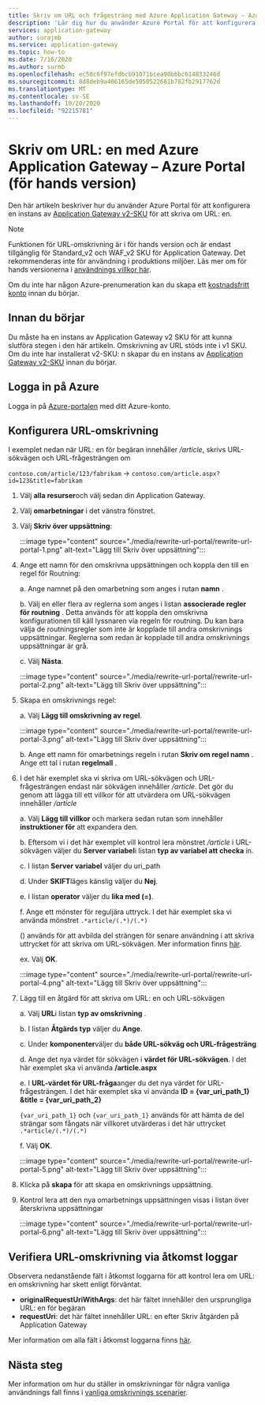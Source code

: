 ```yaml
---
title: Skriv om URL och frågesträng med Azure Application Gateway – Azure Portal
description: 'Lär dig hur du använder Azure Portal för att konfigurera en Azure Application-Gateway för att skriva om URL: en och frågesträng'
services: application-gateway
author: surajmb
ms.service: application-gateway
ms.topic: how-to
ms.date: 7/16/2020
ms.author: surmb
ms.openlocfilehash: ec58c6f97efdbcb91071bcea98bbbc614833246d
ms.sourcegitcommit: 8d8deb9a406165de5050522681b782fb2917762d
ms.translationtype: MT
ms.contentlocale: sv-SE
ms.lasthandoff: 10/20/2020
ms.locfileid: "92215781"
---
```

# <a name="rewrite-url-with-azure-application-gateway---azure-portal-preview"></a>Skriv om URL: en med Azure Application Gateway – Azure Portal (för hands version)

Den här artikeln beskriver hur du använder Azure Portal för att konfigurera en instans av [Application Gateway v2-SKU](application-gateway-autoscaling-zone-redundant.md) för att skriva om URL: en.

>[!NOTE]
> Funktionen för URL-omskrivning är i för hands version och är endast tillgänglig för Standard_v2 och WAF_v2 SKU för Application Gateway. Det rekommenderas inte för användning i produktions miljöer. Läs mer om för hands versionerna i [användnings villkor här](https://azure.microsoft.com/support/legal/preview-supplemental-terms/).

Om du inte har någon Azure-prenumeration kan du skapa ett [kostnadsfritt konto](https://azure.microsoft.com/free/?WT.mc_id=A261C142F) innan du börjar.

## <a name="before-you-begin"></a>Innan du börjar

Du måste ha en instans av Application Gateway v2 SKU för att kunna slutföra stegen i den här artikeln. Omskrivning av URL stöds inte i v1 SKU. Om du inte har installerat v2-SKU: n skapar du en instans av [Application Gateway v2-SKU](tutorial-autoscale-ps.md) innan du börjar.

## <a name="sign-in-to-azure"></a>Logga in på Azure

Logga in på [Azure-portalen](https://portal.azure.com/) med ditt Azure-konto.

## <a name="configure-url-rewrite"></a>Konfigurera URL-omskrivning

I exemplet nedan när URL: en för begäran innehåller */article*, skrivs URL-sökvägen och URL-frågesträngen om

`contoso.com/article/123/fabrikam` -> `contoso.com/article.aspx?id=123&title=fabrikam`

1. Välj **alla resurser**och välj sedan din Application Gateway.

2. Välj **omarbetningar** i det vänstra fönstret.

3. Välj **Skriv över uppsättning**:

    :::image type="content" source="./media/rewrite-url-portal/rewrite-url-portal-1.png" alt-text="Lägg till Skriv över uppsättning":::

4. Ange ett namn för den omskrivna uppsättningen och koppla den till en regel för Routning:

    a. Ange namnet på den omarbetning som anges i rutan **namn** .
    
    b. Välj en eller flera av reglerna som anges i listan **associerade regler för routning** . Detta används för att koppla den omskrivna konfigurationen till käll lyssnaren via regeln för routning. Du kan bara välja de routningsregler som inte är kopplade till andra omskrivnings uppsättningar. Reglerna som redan är kopplade till andra omskrivnings uppsättningar är grå.
    
    c. Välj **Nästa**.
    
    :::image type="content" source="./media/rewrite-url-portal/rewrite-url-portal-2.png" alt-text="Lägg till Skriv över uppsättning":::

5. Skapa en omskrivnings regel:

    a. Välj **Lägg till omskrivning av regel**.
    
    :::image type="content" source="./media/rewrite-url-portal/rewrite-url-portal-3.png" alt-text="Lägg till Skriv över uppsättning":::
    
    b. Ange ett namn för omarbetnings regeln i rutan **Skriv om regel namn** . Ange ett tal i rutan **regelmall** .

6. I det här exemplet ska vi skriva om URL-sökvägen och URL-frågesträngen endast när sökvägen innehåller */article*. Det gör du genom att lägga till ett villkor för att utvärdera om URL-sökvägen innehåller */article*

    a. Välj **Lägg till villkor** och markera sedan rutan som innehåller **instruktioner för** att expandera den.
    
    b. Eftersom vi i det här exemplet vill kontrol lera mönstret */article* i URL-sökvägen väljer du **Server variabel**i listan **typ av variabel att checka** in.
    
    c. I listan **Server variabel** väljer du uri_path
    
    d. Under **SKIFT**läges känslig väljer du **Nej**.
    
    e. I listan **operator** väljer du **lika med (=)**.
    
    f. Ange ett mönster för reguljära uttryck. I det här exemplet ska vi använda mönstret `.*article/(.*)/(.*)`
    
      () används för att avbilda del strängen för senare användning i att skriva uttrycket för att skriva om URL-sökvägen. Mer information finns [här](rewrite-http-headers-url.md#capturing).

    ex. Välj **OK**.

    :::image type="content" source="./media/rewrite-url-portal/rewrite-url-portal-4.png" alt-text="Lägg till Skriv över uppsättning":::

 

7. Lägg till en åtgärd för att skriva om URL: en och URL-sökvägen

   a. Välj **URL**i listan **typ av omskrivning** .

   b. I listan **Åtgärds typ** väljer du **Ange**.

   c. Under **komponenter**väljer du **både URL-sökväg och URL-frågesträng**

   d. Ange det nya värdet för sökvägen i **värdet för URL-sökvägen**. I det här exemplet ska vi använda **/article.aspx** 

   e. I **URL-värdet för URL-fråga**anger du det nya värdet för URL-frågesträngen. I det här exemplet ska vi använda **ID = {var_uri_path_1} &title = {var_uri_path_2}**
    
    `{var_uri_path_1}` och `{var_uri_path_1}` används för att hämta de del strängar som fångats när villkoret utvärderas i det här uttrycket `.*article/(.*)/(.*)`
    
   f. Välj **OK**.

    :::image type="content" source="./media/rewrite-url-portal/rewrite-url-portal-5.png" alt-text="Lägg till Skriv över uppsättning":::

8. Klicka på **skapa** för att skapa en omskrivnings uppsättning.

9. Kontrol lera att den nya omarbetnings uppsättningen visas i listan över återskrivna uppsättningar

    :::image type="content" source="./media/rewrite-url-portal/rewrite-url-portal-6.png" alt-text="Lägg till Skriv över uppsättning":::

## <a name="verify-url-rewrite-through-access-logs"></a>Verifiera URL-omskrivning via åtkomst loggar

Observera nedanstående fält i åtkomst loggarna för att kontrol lera om URL: en omskrivning har skett enligt förväntat.

* **originalRequestUriWithArgs**: det här fältet innehåller den ursprungliga URL: en för begäran
* **requestUri**: det här fältet innehåller URL: en efter Skriv åtgärden på Application Gateway

Mer information om alla fält i åtkomst loggarna finns [här](application-gateway-diagnostics.md#for-application-gateway-and-waf-v2-sku).

##  <a name="next-steps"></a>Nästa steg

Mer information om hur du ställer in omskrivningar för några vanliga användnings fall finns i [vanliga omskrivnings scenarier](rewrite-http-headers.md).

